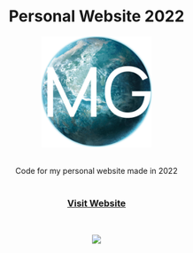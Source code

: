 <h1 align="center">Personal Website 2022</h1>

<div align="center">
  <a href="https://www.martingur.com">
    <img width="200" height="200" alt="cas" src="https://github.com/MartinGurasvili/Personal-Website-2022/blob/main/img/earth.png?raw=true">
  </a>



  <p align="center">
    <br>
    Code for my personal website made in 2022
    <br />
    <br>
    <a href="https://www.martingur.com"><h3>Visit Website</h3>
    <br />

    
  </p>
</div>
<div align="center">
  <a href="www.martingur.com">
    <img  src="https://user-images.githubusercontent.com/76784461/189243971-355dc1e5-b823-461e-b28f-6caff9e68707.gif">
  </a>
</div>

